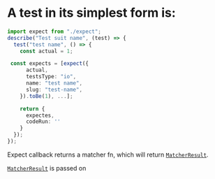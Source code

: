 # A test in its simplest form is:

```ts
import expect from "./expect";
describe("Test suit name", (test) => {
  test("test name", () => {
    const actual = 1;

 const expects = [expect({
      actual,
      testsType: "io",
      name: "test name",
      slug: "test-name",
    }).toBe(1), ...];

    return {
      expectes,
      codeRun: ''
    }
  });
});
```

Expect callback returns a matcher fn, which will return [`MatcherResult`][mr-location].

[`MatcherResult`][mr-location] is passed on

[mr-location]: /types/Matchers.d.ts
